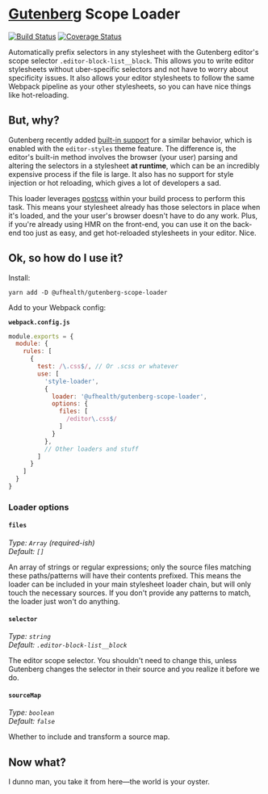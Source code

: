 # [Gutenberg][gutenberg] Scope Loader

[![Build Status](https://travis-ci.org/UFHealth/gutenberg-scope-loader.svg?branch=master)](https://travis-ci.org/UFHealth/gutenberg-scope-loader)
[![Coverage Status](https://coveralls.io/repos/github/UFHealth/gutenberg-scope-loader/badge.svg)](https://coveralls.io/github/UFHealth/gutenberg-scope-loader)

Automatically prefix selectors in any stylesheet with the Gutenberg editor's scope selector `.editor-block-list__block`. This allows you to write editor stylesheets without uber-specific selectors and not have to worry about specificity issues. It also allows your editor stylesheets to follow the same Webpack pipeline as your other stylesheets, so you can have nice things like hot-reloading.

## But, why?

Gutenberg recently added [built-in support][gutenberg-pull-9008] for a similar behavior, which is enabled with the `editor-styles` theme feature. The difference is, the editor's built-in method involves the browser (your user) parsing and altering the selectors in a stylesheet **at runtime**, which can be an incredibly expensive process if the file is large. It also has no support for style injection or hot reloading, which gives a lot of developers a sad.

This loader leverages [postcss][postcss] within your build process to perform this task. This means your stylesheet already has those selectors in place when it's loaded, and the your user's browser doesn't have to do any work. Plus, if you're already using HMR on the front-end, you can use it on the back-end too just as easy, and get hot-reloaded stylesheets in your editor. Nice.

## Ok, so how do I use it?

Install:
```
yarn add -D @ufhealth/gutenberg-scope-loader
```

Add to your Webpack config:

**`webpack.config.js`**
```js
module.exports = {
  module: {
    rules: [
      {
        test: /\.css$/, // Or .scss or whatever
        use: [
          'style-loader',
          {
            loader: '@ufhealth/gutenberg-scope-loader',
            options: {
              files: [
                /editor\.css$/
              ]
            }
          },
          // Other loaders and stuff
        ]
      }
    ]
  }
}
```

### Loader options

#### `files`
_Type: `Array` (required-ish)_  
_Default: `[]`_

An array of strings or regular expressions; only the source files matching these paths/patterns will have their contents prefixed. This means the loader can be included in your main stylesheet loader chain, but will only touch the necessary sources. If you don't provide any patterns to match, the loader just won't do anything.

#### `selector`
_Type: `string`_  
_Default: `.editor-block-list__block`_

The editor scope selector. You shouldn't need to change this, unless Gutenberg changes the selector in their source and you realize it before we do.

#### `sourceMap`
_Type: `boolean`_  
_Default: `false`_

Whether to include and transform a source map.

## Now what?

I dunno man, you take it from here—the world is your oyster.


[gutenberg]: https://wordpress.org/gutenberg/
[gutenberg-pull-9008]: https://github.com/WordPress/gutenberg/pull/9008
[postcss]: https://postcss.org/

[yarn]: https://yarnpkg.com/
